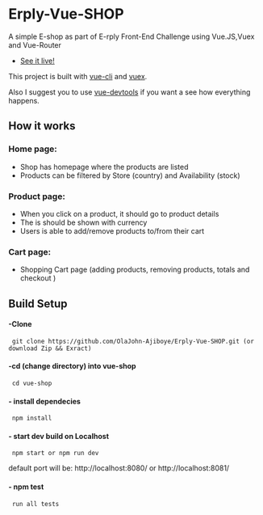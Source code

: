 ﻿# Erply-Vue-SHOP

A simple E-shop as part of E-rply Front-End Challenge using Vue.JS,Vuex and Vue-Router

- [See it live!](https://erply-frontend-shop.firebaseapp.com/#/)

This project is built with [vue-cli](https://github.com/vuejs/vue-cli) and [vuex](https://github.com/vuejs/vuex).

Also I suggest you to use [vue-devtools](https://github.com/vuejs/vue-devtools) if you want a see how everything happens.

## How it works
###  Home page:
- Shop has homepage where the products are listed
- Products can be filtered by Store (country) and Availability (stock)
###  Product page:
- When you click on a product, it should go to product details
- The is should be shown with currency
- Users is  able to add/remove products to/from their cart
###  Cart page:
- Shopping Cart page (adding products, removing products, totals and checkout )
## Build Setup


####  -Clone 
```
 git clone https://github.com/OlaJohn-Ajiboye/Erply-Vue-SHOP.git (or download Zip && Exract)
```
####  -cd (change directory) into vue-shop
```
 cd vue-shop
```
####  - install dependecies
```
 npm install
```
####  - start dev build on Localhost
```
 npm start or npm run dev
```
default port will be: http://localhost:8080/ or http://localhost:8081/

####  - npm test
```
 run all tests
```


